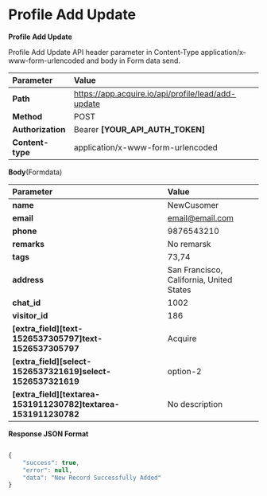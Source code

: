 # Profile Add Update

**Profile Add Update**

Profile Add Update API header parameter in Content-Type application/x-www-form-urlencoded and body in Form data send.

| Parameter | Value |
| :--- | :--- |
| **Path** | https://app.acquire.io/api/profile/lead/add-update |
| **Method** | POST |
| **Authorization** | Bearer **\[YOUR\_API\_AUTH\_TOKEN\]** |
| **Content-type** | application/x-www-form-urlencoded |

**Body**\(Formdata\)

| Parameter | Value |
| :--- | :--- |
| **name** | NewCusomer |
| **email** | email@email.com |
| **phone** | 9876543210 |
| **remarks** | No remarsk |
| **tags** | 73,74 |
| **address** | San Francisco, California, United States |
| **chat\_id** | 1002 |
| **visitor\_id** | 186 |
| **\[extra\_field\]\[text-1526537305797\]text-1526537305797** | Acquire |
| **\[extra\_field\]\[select-1526537321619\]select-1526537321619** | option-2 |
| **\[extra\_field\]\[textarea-1531911230782\]textarea-1531911230782** | No description |

**Response JSON Format**

```javascript

{
    "success": true,
    "error": null,
    "data": "New Record Successfully Added"
}
```

